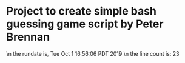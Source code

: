 # Project to create simple bash guessing game script by Peter Brennan
\n
the rundate is, 
Tue Oct  1 16:56:06 PDT 2019
\n
the line count is: 
23
